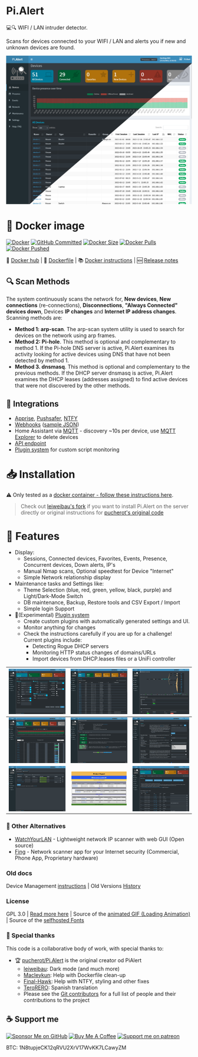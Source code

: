 # Pi.Alert
<!--- --------------------------------------------------------------------- --->

💻🔍 WIFI / LAN intruder detector.

Scans for devices connected to your WIFI / LAN and alerts you if new and unknown devices are found.

![Main screen][main]

# 🐳 Docker image 
[![Docker](https://img.shields.io/github/actions/workflow/status/jokob-sk/Pi.Alert/docker_prod.yml?label=Build&logo=GitHub)](https://github.com/jokob-sk/Pi.Alert/actions/workflows/docker_prod.yml)
[![GitHub Committed](https://img.shields.io/github/last-commit/jokob-sk/Pi.Alert?color=40ba12&label=Committed&logo=GitHub&logoColor=fff)](https://github.com/jokob-sk/Pi.Alert)
[![Docker Size](https://img.shields.io/docker/image-size/jokobsk/pi.alert?label=Size&logo=Docker&color=0aa8d2&logoColor=fff)](https://hub.docker.com/r/jokobsk/pi.alert)
[![Docker Pulls](https://img.shields.io/docker/pulls/jokobsk/pi.alert?label=Pulls&logo=docker&color=0aa8d2&logoColor=fff)](https://hub.docker.com/r/jokobsk/pi.alert)
[![Docker Pushed](https://img.shields.io/badge/dynamic/json?color=0aa8d2&logoColor=fff&label=Pushed&query=last_updated&url=https%3A%2F%2Fhub.docker.com%2Fv2%2Frepositories%2Fjokobsk%2Fpi.alert%2F&logo=docker&link=http://left&link=https://hub.docker.com/repository/docker/jokobsk/pi.alert)](https://hub.docker.com/r/jokobsk/pi.alert)

🐳 [Docker hub](https://registry.hub.docker.com/r/jokobsk/pi.alert) | 📄 [Dockerfile](https://github.com/jokob-sk/Pi.Alert/blob/main/Dockerfile) | 📚 [Docker instructions](https://github.com/jokob-sk/Pi.Alert/blob/main/dockerfiles/README.md) | 🆕 [Release notes](https://github.com/jokob-sk/Pi.Alert/releases)

## 🔍 Scan Methods
The system continuously scans the network for, **New devices**, **New connections** (re-connections), **Disconnections**, **"Always Connected" devices down**, Devices **IP changes** and **Internet IP address changes**. Scanning methods are:
  - **Method 1: arp-scan**. The arp-scan system utility is used to search
        for devices on the network using arp frames.
  - **Method 2: Pi-hole**. This method is optional and complementary to
        method 1. If the Pi-hole DNS server is active, Pi.Alert examines its
        activity looking for active devices using DNS that have not been
        detected by method 1.
  - **Method 3. dnsmasq**. This method is optional and complementary to the
        previous methods. If the DHCP server dnsmasq is active, Pi.Alert
        examines the DHCP leases (addresses assigned) to find active devices
        that were not discovered by the other methods.

## 🧩 Integrations 
   - [Apprise](https://hub.docker.com/r/caronc/apprise), [Pushsafer](https://www.pushsafer.com/), [NTFY](https://ntfy.sh/)
   - [Webhooks](https://github.com/jokob-sk/Pi.Alert/blob/main/docs/WEBHOOK_N8N.md) ([sample JSON](docs/webhook_json_sample.json))
   - Home Assistant via [MQTT](https://www.home-assistant.io/integrations/mqtt/) - discovery ~10s per device, use [MQTT Explorer](https://mqtt-explorer.com/) to delete devices
   - [API endpoint](https://github.com/jokob-sk/Pi.Alert/blob/main/docs/API.md)
   - [Plugin system](https://github.com/jokob-sk/Pi.Alert/tree/main/front/plugins) for custom script monitoring

# 📥 Installation
<!--- --------------------------------------------------------------------- --->

 ⚠ Only tested as a [docker container - follow these instructions here](dockerfiles/README.md). 
 > Check out [leiweibau's fork](https://github.com/leiweibau/Pi.Alert/) if you want to install Pi.Alert on the server directly or original instructions for [pucherot's original code](https://github.com/pucherot/Pi.Alert/)

# 📑 Features   
  - Display:
    - Sessions, Connected devices, Favorites, Events, Presence, Concurrent devices, Down alerts, IP's
    - Manual Nmap scans, Optional speedtest for Device "Internet"
    - Simple Network relationship display
  - Maintenance tasks and Settings like:    
    - Theme Selection (blue, red, green, yellow, black, purple) and Light/Dark-Mode Switch        
    - DB maintenance, Backup, Restore tools and CSV Export / Import
    - Simple login Support
  - 🌟(Experimental) [Plugin system](https://github.com/jokob-sk/Pi.Alert/tree/main/front/plugins)
    - Create custom plugins with automatically generated settings and UI. 
    - Monitor anything for changes
    - Check the instructions carefully if you are up for a challenge! Current plugins include:
      - Detecting Rogue DHCP servers
      - Monitoring HTTP status changes of domains/URLs 
      - Import devices from DHCP.leases files or a UniFi controller

  | ![Screen 1][screen1] | ![Screen 2][screen2] | ![Screen 5][screen5]  |
  |----------------------|----------------------| ----------------------| 
  | ![Screen 3][screen3] | ![Screen 4][screen4] | ![Screen 6][screen6]  |  
  | ![Screen 8][screen8] | ![Report 2][report2] | ![Screen 9][screen9]  | 
 

### 🔗 Other Alternatives

  - [WatchYourLAN](https://github.com/aceberg/WatchYourLAN) - Lightweight network IP scanner with web GUI (Open source)
  - [Fing](https://www.fing.com/) - Network scanner app for your Internet security (Commercial, Phone App, Proprietary hardware)

### Old docs

Device Management [instructions](docs/DEVICE_MANAGEMENT.md) | Old Versions [History](docs/VERSIONS_HISTORY.md)

### License
  GPL 3.0 | [Read more here](LICENSE.txt) | Source of the [animated GIF (Loading Animation)](https://commons.wikimedia.org/wiki/File:Loading_Animation.gif) | Source of the [selfhosted Fonts](https://github.com/adobe-fonts/source-sans)
  
### 🥇 Special thanks 

  This code is a collaborative body of work, with special thanks to: 

   - 🏆 [pucherot/Pi.Alert](https://github.com/pucherot/Pi.Alert) is the original creator od PiAlert
      - [leiweibau](https://github.com/leiweibau/Pi.Alert): Dark mode (and much more)
      - [Macleykun](https://github.com/Macleykun): Help with Dockerfile clean-up
      - [Final-Hawk](https://github.com/Final-Hawk): Help with NTFY, styling and other fixes
      - [TeroRERO](https://github.com/terorero): Spanish translation      
      - Please see the [Git contributors](https://github.com/jokob-sk/Pi.Alert/graphs/contributors) for a full list of people and their contributions to the project

## ☕ Support me

<a href="https://github.com/sponsors/jokob-sk" target="_blank"><img src="https://i.imgur.com/X6p5ACK.png" alt="Sponsor Me on GitHub" style="height: 30px !important;width: 117px !important;" width="150px" ></a>
<a href="https://www.buymeacoffee.com/jokobsk" target="_blank"><img src="https://cdn.buymeacoffee.com/buttons/v2/default-yellow.png" alt="Buy Me A Coffee" style="height: 30px !important;width: 117px !important;" width="117px" height="30px" ></a>
<a href="https://www.patreon.com/user?u=84385063" target="_blank"><img src="https://upload.wikimedia.org/wikipedia/commons/thumb/8/82/Patreon_logo_with_wordmark.svg/512px-Patreon_logo_with_wordmark.svg.png" alt="Support me on patreon" style="height: 30px !important;width: 117px !important;" width="117px" ></a>

BTC: 1N8tupjeCK12qRVU2XrV17WvKK7LCawyZM

<!--- --------------------------------------------------------------------- --->
[main]:    ./docs/img/devices_split.png       "Main screen"
[screen1]: ./docs/img/device_details.png      "Screen 1"
[screen2]: ./docs/img/events.png              "Screen 2"
[screen3]: ./docs/img/presence.png            "Screen 3"
[screen4]: ./docs/img/maintenance.png         "Screen 4"
[screen5]: ./docs/img/network.png             "Screen 5"
[screen6]: ./docs/img/settings.png            "Screen 6"
[screen7]: ./docs/img/help_faq.png            "Screen 7"
[screen8]: ./docs/img/plugins_webmon.png      "Screen 8"
[screen9]: ./docs/img/device_nmap.png         "Screen 9"
[report1]: ./docs/img/4_report_1.jpg          "Report sample 1"
[report2]: ./docs/img/4_report_2.jpg          "Report sample 2"
[main_dark]: /docs/img/1_devices_dark.jpg     "Main screen dark"
[maintain_dark]: /docs/img/5_maintain.jpg     "Maintain screen dark"

